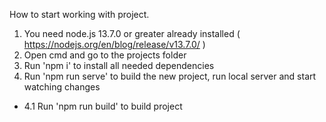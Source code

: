How to start working with project.

 1. You need node.js 13.7.0 or greater already installed ( https://nodejs.org/en/blog/release/v13.7.0/ ) 
 2. Open cmd and go to the projects folder
 3. Run 'npm i' to install all needed dependencies 
 4. Run 'npm run serve' to build the new project, run local server and start watching changes 
 - 4.1 Run 'npm run build' to build project 

